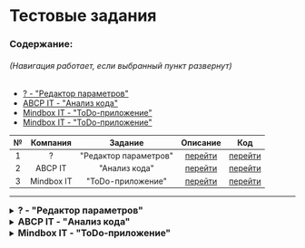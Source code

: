 # Тестовые задания

### Содержание: 
###### (Навигация работает, если выбранный пункт развернут)
* [? - "Редактор параметров"](#тестовое-задание-редактор-параметров)
* [ABCP IT - "Анализ кода"](#тестовое-задание-анализ-кода)
* [Mindbox IT - "ToDo-приложение"](#тестовое-задание-todo-приложение)
* [Mindbox IT - "ToDo-приложение"](/src/App3.tsx)

| № |Компания|Задание|Описание|Код|
|:-:|:------:|:-------:|:-:|:-:|
| 1 | ?      |"Редактор параметров"|[перейти](#тестовое-задание-редактор-параметров)|[перейти](/src/App.tsx)|
| 2 | ABCP IT|"Анализ кода"|[перейти](#тестовое-задание-анализ-кода)|[перейти](/src/App2.tsx)|
| 3 | Mindbox IT|"ToDo-приложение"|[перейти](#тестовое-задание-todo-приложение)|[перейти](/src/App3.tsx)|

___

<details>
<summary>
    <b style="font-size: 16px">
        ? - "Редактор параметров"
    </b>
</summary>

## Тестовое задание "Редактор параметров"
![x][company-x]
![date-x][date-x]

### Задача

Есть следующие структуры данных, описывающие товар:
 * интерфейс `Model`
 * набор параметров товара `Param[]`
 
Необходимо реализовать на [![React][React.js]][React-url] компоненты, которые позволяют редактировать структуру `Model`:
 - проставлять значения параметров 
 - при этом параметры должны выводиться все
 - параметры сразу должны быть доступны для редактирования
 - переданные значения в структуре проставлены в форме редактирования, которые передаются в `params: Param[]`
 - переданные значения так же позволяют получить полную структуру в методе `getModel()` – содержащую все проставленные значения параметров. 
  
Решение должно быть легко расширяемым (например, позволять легко добавлять новые типы параметров – не только текстовые, но, например, числовые или со списком значений). Ваша реализация должна работать только с текстовыми параметрами `Input` – тип `string`.

Решение необходимо оформить в виде одного файла со всеми компонентами и типами которые используются.

```ts
interface Param {
   id: number;
   name: string;
   type: ‘string’;
}

interface ParamValue {
    paramId: number;
    value: string;
}

interface Model {
    paramValues: ParamValue[];
    colors: Color[];
}

interface Props {
    params: Param[];
    model: Model;
}

class ParamEditor extends React.Component<Props, State> {
    public getModel(): Model {
    }
}
```
### Примеры

* Пример структуры:
  * params:
    ```json
    [
        {
            "id": 1,
            "name": "Назначение"
        },
        {
            "id": 2,
            "name": "Длина"
        }
    ]
    ```
  * model:
    ```json
    {
        "paramValues": [
            {
            "paramId": 1,
            "value": "повседневное"
            },
            {
            "paramId": 2,
            "value": "макси"
            }
        ] 
    }
    ```


* Пример, как должен выглядеть редактор для указанных моделей:

  ![Example Screen Shot][example-img]

### Дополнительно

По личной инициативе дополнительно реализовано:
1) Создание новых параметров и их начальных значений
2) Имитация получения данных с сервера (с помощью `Promise`)

<!-- MARKDOWN LINKS & IMAGES -->
[date-x]: https://img.shields.io/badge/Дата_выполнения-15.05.2024-x
[example-img]: /imgForReadme/example_img.png
[React.js]: https://img.shields.io/badge/React-20232A?style=flat&logo=react&logoColor=61DAFB
 <!-- style : [flat, flat-square, plastic, for-the-badge, social] -->
[React-url]: https://reactjs.org/
[company-x]: https://img.shields.io/badge/Компания--blue

>###### Есть следующие структуры данных, описывающих товар – интерфейс Model и набор параметров этого товара. Необходимо реализовать на React компоненты, которые позволяют редактировать структуру Model – проставлять значения параметров при этом параметры должны выводиться все и сразу должны быть доступны для редактирования, а переданные значения в структуре проставлены в форме редактирования, которые передаются в params: Param[], а так же позволяют получить полную структуру в методе getModel() – содержащую все проставленные значения параметров. Решение должно быть легко расширяемым (например, позволять легко добавлять новые типы параметров – не только текстовые, но например числовые или со списком значений) Ваша реализация должна работать только с текстовыми параметрами Input – тип string.

[Вернуться к содержанию](#содержание)
___
___
</details>

<details>
<summary>
    <b style="font-size: 16px">
        ABCP IT - "Анализ кода"
    </b>
</summary>

## Тестовое задание "Анализ кода"
 [![ABCP IT][company-abcp]][abcp-url] 
 ![ABCP IT][date-abcp]

### Задача

Ознакомиться с программным кодом и предложить варианты для его улучшения с обязавтельным текстовым описанием на русском.

#### Доп. требования:

* исправить синтаксические ошибки
* сделать перехват возможных исключений
* улучшить читаемость кода
* написать кастомный хук `useThrottle` и использовать его, там где это нужно

* желательно использование `React.memo` и `React.useCallback` там где это имеет смысл

* будет большим плюсом - закэшировать получение случайного пользователя
* указать правильные типы
* по возможности прислать вариант в [![CodeSandbox][CodeSandbox]][CodeSandbox-url]

### Программный код для анализа

```tsx
import React, { useState } from "react";

const URL = "https://jsonplaceholder.typicode.com/users";

type Company = {
  bs: string;
  catchPhrase: string;
  name: string;
};

type User = {
  id: number;
  email: string;
  name: string;
  phone: string;
  username: string;
  website: string;
  company: Company;
  address: any
};

interface IButtonProps {
  onClick: any;
}

function Button({ onClick }: IButtonProps): JSX.Element {
  return (
    <button type="button" onClick={onClick}>
      get random user
    </button>
  );
}

interface IUserInfoProps {
  user: User;
}

function UserInfo({ user }: IUserInfoProps): JSX.Element {
  return (
    <table>
      <thead>
        <tr>
          <th>Username</th>
          <th>Phone number</th>
        </tr>
      </thead>
      <tbody>
        <tr>
          <td>{user.name}</td>
          <td>{user.phone}</td>
        </tr>
      </tbody>
    </table>
  );
}

function App(): JSX.Element {
  const [item, setItem] = useState<Record<number, User>>(null);

  const receiveRandomUser = async () => {
    const id = Math.floor(Math.random() * (10 - 1)) + 1;
    const response = await fetch(`${URL}/${id}`);
    const _user = (await response.json()) as User;
    setItem(_user);
  };

  const handleButtonClick = (
    event: React.MouseEvent<HTMLButtonElement, MouseEvent>
  ) => {
    event.stopPropagation();
    receiveRandomUser();
  };

  return (
    <div>
      <header>Get a random user</header>
      <Button onClick={handleButtonClick} />
      <UserInfo user={item} />
    </div>
  );
}

export default App;
```

[date-abcp]: https://img.shields.io/badge/Дата_выполнения-18.05.2024-x
[company-abcp]: https://img.shields.io/badge/Компания-ABCP%20IT-blue
[abcp-url]: https://www.abcp.ru/
[CodeSandbox]: https://img.shields.io/badge/CodeSandbox-black?style=flat&logo=CodeSandbox&logoColor=#151515
[CodeSandbox-url]: https://codesandbox.io

[Вернуться к содержанию](#содержание)
___
___
</details>

<details>
<summary>
    <b style="font-size: 16px">
        Mindbox IT - "ToDo-приложение"
    </b>
</summary>

## Тестовое задание "ToDo-приложение"
 [![Mindbox IT][company-mindbox]][mindbox-url] 
 ![Mindbox IT][date-mindbox]

#### Тестовое задание Frontend junior в Mindbox 

### Задача

Сделайте ToDo-приложение, позволяющее управлять текущим списком дел.

#### Что должно быть в интерфейсе:
* Поле для ввода новой задачи
* Списки всех задач, невыполненных и выполненных задач (по отдельности)

### Пример внешнего вида приложения

  ![Example ToDo-app Screen Shot][example-mindbox-todo]

### Требования к коду
* Приложение создано с использованием [![TypeScript][ts]][ts-url], [![React][React.js]][React-url] и [![ReactHooks][react-hooks]][react-hooks-url]
* Библиотеки компонент – на ваше усмотрение
* Ключевая на ваш взгляд функциональность обязательно покрыта тестами
* Проект должен запускаться командой `npm i && npm run start`
* Проект доступен на [![GitHubPages][github-pages]][github-pages-url] / [![Vercel][vercel]][vercel-url] / etc.

[date-mindbox]: https://img.shields.io/badge/Дата_выполнения-06.06.2024-x
[company-mindbox]: https://img.shields.io/badge/Компания-Mindbox%20IT-blue
[mindbox-url]: https://mindbox.ru/
[example-mindbox-todo]: /imgForReadme/example_mindbox_todo.png
[ts]: https://img.shields.io/badge/TypeScript-20232A?style=flat&logo=typescript
[ts-url]: https://www.typescriptlang.org/
[react-hooks]: https://img.shields.io/badge/React%20Hooks-20232A?style=flat&logo=react&logoColor=61DAFB
[react-hooks-url]: https://react.dev/reference/react/hooks
[github-pages]: https://img.shields.io/badge/GitHub%20Pages-20232A?style=flat&logo=githubpages
[github-pages-url]: https://pages.github.com/
[vercel]: https://img.shields.io/badge/Vercel-20232A?style=flat&logo=vercel
[vercel-url]: https://vercel.com/

[Вернуться к содержанию](#содержание)
___
___
</details>

